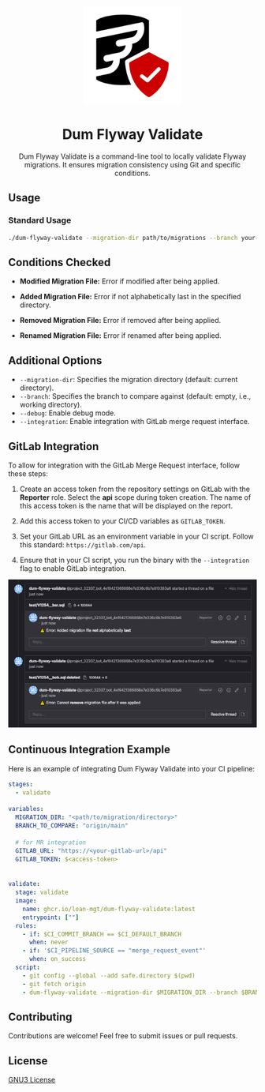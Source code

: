 <div align="center">
  <img width=200 alt="logo Dum Flyway Validate" src="doc/assets/logo.svg">

  # Dum Flyway Validate

  Dum Flyway Validate is a command-line tool to locally validate Flyway migrations. It ensures migration consistency using Git and specific conditions.

</div>

## Usage

### Standard Usage

```bash
./dum-flyway-validate --migration-dir path/to/migrations --branch your-branch
```

## Conditions Checked

- **Modified Migration File:** Error if modified after being applied.
  
- **Added Migration File:** Error if not alphabetically last in the specified directory.

- **Removed Migration File:** Error if removed after being applied.
  
- **Renamed Migration File:** Error if renamed after being applied.

## Additional Options

- `--migration-dir`: Specifies the migration directory (default: current directory).
- `--branch`: Specifies the branch to compare against (default: empty, i.e., working directory).
- `--debug`: Enable debug mode.
- `--integration`: Enable integration with GitLab merge request interface.

## GitLab Integration

To allow for integration with the GitLab Merge Request interface, follow these steps:

1. Create an access token from the repository settings on GitLab with the **Reporter** role. Select the **api** scope during token creation. The name of this access token is the name that will be displayed on the report.

2. Add this access token to your CI/CD variables as `GITLAB_TOKEN`.

3. Set your GitLab URL as an environment variable in your CI script. Follow this standard: `https://gitlab.com/api`.

4. Ensure that in your CI script, you run the binary with the `--integration` flag to enable GitLab integration.

<img src="doc/assets/illustration.PNG" alt="Illustration of gitlab integration" height="300">

## Continuous Integration Example

Here is an example of integrating Dum Flyway Validate into your CI pipeline:

```yaml
stages:
  - validate

variables:
  MIGRATION_DIR: "<path/to/migration/directory>"
  BRANCH_TO_COMPARE: "origin/main"

  # for MR integration
  GITLAB_URL: "https://<your-gitlab-url>/api"
  GITLAB_TOKEN: $<access-token>


validate:
  stage: validate
  image:
    name: ghcr.io/loan-mgt/dum-flyway-validate:latest
    entrypoint: [""]
  rules:
    - if: $CI_COMMIT_BRANCH == $CI_DEFAULT_BRANCH
      when: never
    - if: '$CI_PIPELINE_SOURCE == "merge_request_event"'
      when: on_success
  script:
    - git config --global --add safe.directory $(pwd)
    - git fetch origin
    - dum-flyway-validate --migration-dir $MIGRATION_DIR --branch $BRANCH_TO_COMPARE..HEAD --integration
```

## Contributing

Contributions are welcome! Feel free to submit issues or pull requests.

## License

[GNU3 License](LICENSE)

